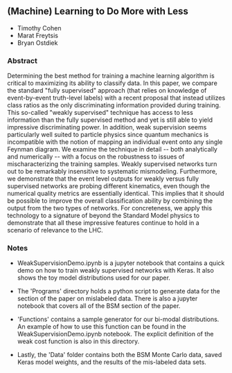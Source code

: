 ## (Machine) Learning to Do More with Less

 * Timothy Cohen
 * Marat Freytsis
 * Bryan Ostdiek

### Abstract
Determining the best method for training a machine learning algorithm is critical to maximizing its ability to classify data. In this paper, we compare the standard "fully supervised" approach (that relies on knowledge of event-by-event truth-level labels) with a recent proposal that instead utilizes class ratios as the only discriminating information provided during training.  This so-called "weakly supervised" technique has access to less information than the fully supervised method and yet is still able to yield impressive discriminating power.  In addition, weak supervision seems particularly well suited to particle physics since quantum mechanics is incompatible with the notion of mapping an individual event onto any single Feynman diagram. We examine the technique in detail -- both analytically and numerically --  with a focus on the robustness to issues of mischaracterizing the training samples.  Weakly supervised networks turn out to be remarkably insensitive to systematic mismodeling. Furthermore, we demonstrate that the event level outputs for weakly versus fully supervised networks are probing different kinematics, even though the numerical quality metrics are essentially identical. This implies that it should be possible to improve the overall classification ability by combining the output from the two types of networks. For concreteness, we apply this technology to a signature of beyond the Standard Model physics to demonstrate that all these impressive features continue to hold in a scenario of relevance to the LHC.

### Notes
 * WeakSupervisionDemo.ipynb is a jupyter notebook that contains a quick demo on how to train weakly supervised networks with Keras. It also shows the toy model distributions used for our paper.

* The 'Programs' directory holds a python script to generate data for the section of the paper on mislabeled data. There is also a jupyter notebook that covers all of the BSM section of the paper.

* 'Functions' contains a sample generator for our bi-modal distributions. An example of how to use this function can be found in the WeakSupervisionDemo.ipynb notebook. The explicit definition of the weak cost function is also in this directory.

* Lastly, the 'Data' folder contains both the BSM Monte Carlo data, saved Keras model weights, and the results of the mis-labeled data sets.
